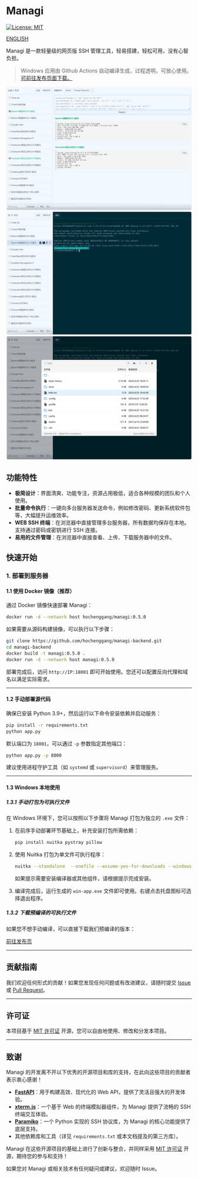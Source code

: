 # Managi 

[![License: MIT](https://img.shields.io/badge/License-MIT-blue.svg)](https://opensource.org/licenses/MIT)

[ENGLISH](./README-en.md)

Managi 是一款轻量级的网页版 SSH 管理工具，轻易搭建，轻松可用，没有心智负担。


> Windows 应用由 Github Actions 自动编译生成，过程透明，可放心使用。[可前往发布页面下载。](https://github.com/hochenggang/managi-backend/releases/)


![批量执行页面](https://raw.githubusercontent.com/hochenggang/managi-backend/refs/heads/main/docs/previews/page-cmds.jpg)
![SSH页面](https://raw.githubusercontent.com/hochenggang/managi-backend/refs/heads/main/docs/previews/page-xterm.jpg)
![文件管理页面](https://raw.githubusercontent.com/hochenggang/managi-backend/refs/heads/main/docs/previews/page-finder.jpg)


## 功能特性

- **极简设计**：界面清爽、功能专注，资源占用极低，适合各种规模的团队和个人使用。
- **批量命令执行**：一键向多台服务器发送命令，例如修改密码、更新系统软件包等，大幅提升运维效率。
- **WEB SSH 终端**：在浏览器中直接管理多台服务器，所有数据均保存在本地。支持通过密码或密钥进行 SSH 连接。
- **易用的文件管理**：在浏览器中直接查看、上传、下载服务器中的文件。


## 快速开始

### 1. 部署到服务器

#### 1.1 使用 Docker 镜像（推荐）

通过 Docker 镜像快速部署 Managi：

```bash
docker run -d --network host hochenggang/managi:0.5.0
```

如果需要从源码构建镜像，可以执行以下步骤：

```bash
git clone https://github.com/hochenggang/managi-backend.git
cd managi-backend
docker build -t managi:0.5.0 .
docker run -d --network host managi:0.5.0
```

部署完成后，访问 `http://IP:18001` 即可开始使用。您还可以配置反向代理和域名以满足实际需求。

---

#### 1.2 手动部署源代码

确保已安装 Python 3.9+，然后运行以下命令安装依赖并启动服务：

```bash
pip install -r requirements.txt
python app.py
```

默认端口为 `18001`，可以通过 `-p` 参数指定其他端口：

```bash
python app.py -p 8000
```

建议使用进程守护工具（如 `systemd` 或 `supervisord`）来管理服务。

---

#### 1.3 Windows 本地使用

##### 1.3.1 手动打包为可执行文件

在 Windows 环境下，您可以按照以下步骤将 Managi 打包为独立的 `.exe` 文件：

1. 在前序手动部署环节基础上，补充安装打包所需依赖：
   ```bash
   pip install nuitka pystray pillow
   ```

2. 使用 Nuitka 打包为单文件可执行程序：
   ```bash
   nuitka --standalone  --onefile --assume-yes-for-downloads --windows-console-mode=disable  --windows-icon-from-ico=icon.ico --include-package=PIL --include-package=uvicorn --include-package=fastapi --include-package=pystray --include-data-file=index.html=index.html --include-data-file=icon.ico=icon.ico win-app.py
   ```

   如果提示需要安装编译器或其他组件，请根据提示完成安装。

3. 编译完成后，运行生成的 `win-app.exe` 文件即可使用。右键点击托盘图标可选择退出程序。

##### 1.3.2 下载预编译的可执行文件

如果您不想手动编译，可以直接下载我们预编译的版本：

[前往发布页](https://github.com/hochenggang/managi-backend/releases/)

---

## 贡献指南

我们欢迎任何形式的贡献！如果您发现任何问题或有改进建议，请随时提交 [Issue](https://github.com/hochenggang/managi-backend/issues) 或 [Pull Request](https://github.com/hochenggang/managi-backend/pulls)。

---

## 许可证

本项目基于 [MIT 许可证](LICENSE) 开源，您可以自由地使用、修改和分发本项目。

---

## 致谢

Managi 的开发离不开以下优秀的开源项目和库的支持，在此向这些项目的贡献者表示衷心感谢！

- **[FastAPI](https://fastapi.tiangolo.com/)**：用于构建高效、现代化的 Web API，提供了灵活且强大的开发体验。
- **[xterm.js](https://xtermjs.org/)**：一个基于 Web 的终端模拟器组件，为 Managi 提供了流畅的 SSH 终端交互体验。
- **[Paramiko](https://www.paramiko.org/)**：一个 Python 实现的 SSH 协议库，为 Managi 的核心功能提供了底层支持。
- 其他依赖库和工具（详见 `requirements.txt` 或本文档提及的第三方库）。

Managi 在这些开源项目的基础上进行了创新与整合，并同样采用 [MIT 许可证](LICENSE) 开源，期待您的参与和支持！

如果您对 Managi 或相关技术有任何疑问或建议，欢迎随时 Issue。
